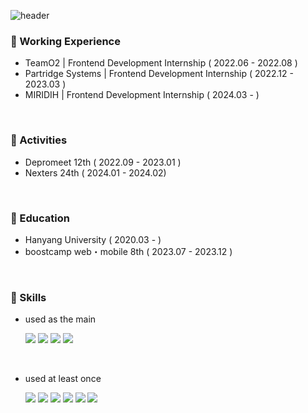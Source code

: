 ![header](https://capsule-render.vercel.app/api?type=cylinder&color=e7dcbc&height=70&section=header&text=KimGaeun&fontSize=20&fontColor=523220)

### 🍞 Working Experience
- TeamO2 | Frontend Development Internship ( 2022.06 - 2022.08 )
- Partridge Systems | Frontend Development Internship ( 2022.12 - 2023.03 )
- MIRIDIH | Frontend Development Internship ( 2024.03 - )

<br/> 

### 🍞 Activities
- Depromeet 12th ( 2022.09 - 2023.01 )
- Nexters 24th ( 2024.01 - 2024.02)

<br/> 

### 🍞 Education
- Hanyang University ( 2020.03 - )
- boostcamp web・mobile 8th ( 2023.07 - 2023.12 )

<br/> 

### 🍞 Skills 

- used as the main

  <div>
  <img src="https://img.shields.io/badge/JAVASCRIPT-F7DF1E??style=flatr&logo=JavaScript&logoColor=black">
  <img src="https://img.shields.io/badge/TYPESCRIPT-3178C6??style=flatr&logo=TypeScript&logoColor=white">
  <img src="https://img.shields.io/badge/REACT-61DAFB??style=flatr&logo=React&logoColor=black">
  <img src="https://img.shields.io/badge/NEXTJS-000000??style=flatr&logo=Next.js&logoColor=white">
  </div>

<br/>

- used at least once

  <div>
  <img src="https://img.shields.io/badge/JAVA-007396??style=flatr&logo=Java&logoColor=white">
  <img src="https://img.shields.io/badge/MYSQL-4479A1??style=flatr&logo=MySQL&logoColor=white">
  <img src="https://img.shields.io/badge/PYTHON-3776AB??style=flatr&logo=Python&logoColor=white">
  <img src="https://img.shields.io/badge/REACTNATIVE-61DAFB??style=flatr&logo=React&logoColor=black">  
  <img src="https://img.shields.io/badge/NODEJS-339933??style=flatr&logo=Node.js&logoColor=white">  
  <img src="https://img.shields.io/badge/THREEJS-FFFFFF??style=flatr&logo=Three.js&logoColor=black">  
  </div>


<br/> 
<br/> 
<br/>  

<!--![KimGaeun0806's GitHub stats](https://github-readme-stats.vercel.app/api?username=KimGaeun0806&show_icons=true&theme=buefy)-->








